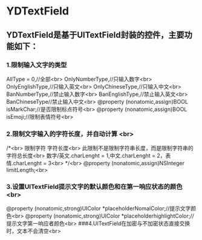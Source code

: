 # YDTextField
## YDTextField是基于UITextField封装的控件，主要功能如下：<br>
### 1.限制输入文字的类型 <br>
AllType = 0,//全部\<br>
OnlyNumberType,//只输入数字\<br>
OnlyEnglishType,//只输入英文\<br>
OnlyChineseType,//只输入中文\<br>
BanNumberType,//禁止输入数字\<br>
BanEnglishType,//禁止输入英文\<br>
BanChineseType//禁止输入中文\<br>
@property (nonatomic,assign)BOOL isMarkChar;//是否限制标点符号\<br>
@property (nonatomic,assign)BOOL isEmoji;//限制表情符号\<br>
### 2.限制文字输入的字符长度，并自动计算 \<br>
/*\<br>
 限制字符 字符长度\<br>
 此限制不是限制字符串长度，而是限制字符串的字符总长度\<br>
 数字/英文.charLenght = 1,中文.charLenght = 2，表情.charLenght = 3\<br>
 */\<br>
@property (nonatomic,assign)NSInteger limitLength;\<br>
### 3.设置UITextField提示文字的默认颜色和在第一响应状态的颜色\<br>
@property (nonatomic,strong)UIColor *placeholderNomalColor;//提示文字颜色\<br>
@property (nonatomic,strong)UIColor *placeholderhighlightColor;//提示文字第一响应者颜色\<br>
###4.UITextField在加密与不加密状态直接交换时，文本不会清空\<br>
